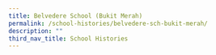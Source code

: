 ```yaml
---
title: Belvedere School (Bukit Merah)
permalink: /school-histories/belvedere-sch-bukit-merah/
description: ""
third_nav_title: School Histories
---
```

